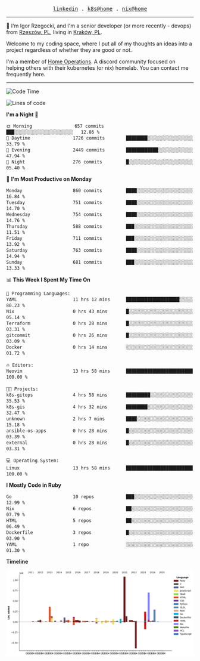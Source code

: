 <p align="center">
  <samp>
    <a href="https://www.linkedin.com/in/ajgon">linkedin</a> .
    <a href="https://github.com/deedee-ops/k8s-gitops">k8s@home</a> .
    <a href="https://github.com/deedee-ops/nixlab">nix@home</a>
  </samp>
</p>

----------------------------------------------------------------

:wave: I'm Igor Rzegocki, and I'm a senior developer (or more recently - devops) from [Rzeszów, PL](https://en.wikipedia.org/wiki/Rzesz%C3%B3w), living in [Kraków, PL](https://en.wikipedia.org/wiki/Krak%C3%B3w).

Welcome to my coding space, where I put all of my thoughts an ideas into a project regardless of whether they are good or not.

I'm a member of [Home Operations](https://discord.gg/home-operations). A discord community focused on helping others with their kubernetes (or nix) homelab. You can contact me frequently here.

----------------------------------------------------------------

<!--START_SECTION:waka-->
![Code Time](http://img.shields.io/badge/Code%20Time-328%20hrs%2043%20mins-blue)

![Lines of code](https://img.shields.io/badge/From%20Hello%20World%20I%27ve%20Written-4.1%20million%20lines%20of%20code-blue)

**I'm a Night 🦉** 

```text
🌞 Morning                657 commits         ███░░░░░░░░░░░░░░░░░░░░░░   12.86 % 
🌆 Daytime                1726 commits        ████████░░░░░░░░░░░░░░░░░   33.79 % 
🌃 Evening                2449 commits        ████████████░░░░░░░░░░░░░   47.94 % 
🌙 Night                  276 commits         █░░░░░░░░░░░░░░░░░░░░░░░░   05.40 % 
```
📅 **I'm Most Productive on Monday** 

```text
Monday                   860 commits         ████░░░░░░░░░░░░░░░░░░░░░   16.84 % 
Tuesday                  751 commits         ████░░░░░░░░░░░░░░░░░░░░░   14.70 % 
Wednesday                754 commits         ████░░░░░░░░░░░░░░░░░░░░░   14.76 % 
Thursday                 588 commits         ███░░░░░░░░░░░░░░░░░░░░░░   11.51 % 
Friday                   711 commits         ███░░░░░░░░░░░░░░░░░░░░░░   13.92 % 
Saturday                 763 commits         ████░░░░░░░░░░░░░░░░░░░░░   14.94 % 
Sunday                   681 commits         ███░░░░░░░░░░░░░░░░░░░░░░   13.33 % 
```


📊 **This Week I Spent My Time On** 

```text
💬 Programming Languages: 
YAML                     11 hrs 12 mins      ████████████████████░░░░░   80.23 % 
Nix                      0 hrs 43 mins       █░░░░░░░░░░░░░░░░░░░░░░░░   05.14 % 
Terraform                0 hrs 28 mins       █░░░░░░░░░░░░░░░░░░░░░░░░   03.31 % 
gitcommit                0 hrs 26 mins       █░░░░░░░░░░░░░░░░░░░░░░░░   03.09 % 
Docker                   0 hrs 14 mins       ░░░░░░░░░░░░░░░░░░░░░░░░░   01.72 % 

🔥 Editors: 
Neovim                   13 hrs 58 mins      █████████████████████████   100.00 % 

🐱‍💻 Projects: 
k8s-gitops               4 hrs 58 mins       █████████░░░░░░░░░░░░░░░░   35.53 % 
k8s-gis                  4 hrs 32 mins       ████████░░░░░░░░░░░░░░░░░   32.47 % 
unknown                  2 hrs 7 mins        ████░░░░░░░░░░░░░░░░░░░░░   15.18 % 
ansible-os-apps          0 hrs 28 mins       █░░░░░░░░░░░░░░░░░░░░░░░░   03.39 % 
external                 0 hrs 28 mins       █░░░░░░░░░░░░░░░░░░░░░░░░   03.31 % 

💻 Operating System: 
Linux                    13 hrs 58 mins      █████████████████████████   100.00 % 
```

**I Mostly Code in Ruby** 

```text
Go                       10 repos            ███░░░░░░░░░░░░░░░░░░░░░░   12.99 % 
Nix                      6 repos             ██░░░░░░░░░░░░░░░░░░░░░░░   07.79 % 
HTML                     5 repos             ██░░░░░░░░░░░░░░░░░░░░░░░   06.49 % 
Dockerfile               3 repos             █░░░░░░░░░░░░░░░░░░░░░░░░   03.90 % 
YAML                     1 repo              ░░░░░░░░░░░░░░░░░░░░░░░░░   01.30 % 
```



**Timeline**

![Lines of Code chart](https://raw.githubusercontent.com/ajgon/ajgon/master/assets/bar_graph.png)


<!--END_SECTION:waka-->
